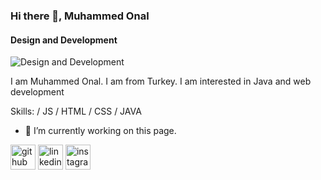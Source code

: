 ### Hi there 👋, Muhammed Onal
#### Design and Development
![Design and Development](https://www.michaelpage.com.ph/sites/michaelpage.com.ph/files/2022-06/Software%20Developer.jpg)

I am Muhammed Onal. I am from Turkey. I am interested in Java and web development

Skills: / JS / HTML / CSS / JAVA

- 🔭 I’m currently working on this page. 


[<img src='https://cdn.jsdelivr.net/npm/simple-icons@3.0.1/icons/github.svg' alt='github' height='40'>](https://github.com/muhammed0nal)  [<img src='https://cdn.jsdelivr.net/npm/simple-icons@3.0.1/icons/linkedin.svg' alt='linkedin' height='40'>](https://www.linkedin.com/in/muhammed-onal-1b347a223/)   [<img src='https://cdn.jsdelivr.net/npm/simple-icons@3.0.1/icons/instagram.svg' alt='instagram' height='40'>](https://www.instagram.com/muhammed0nal/)  






